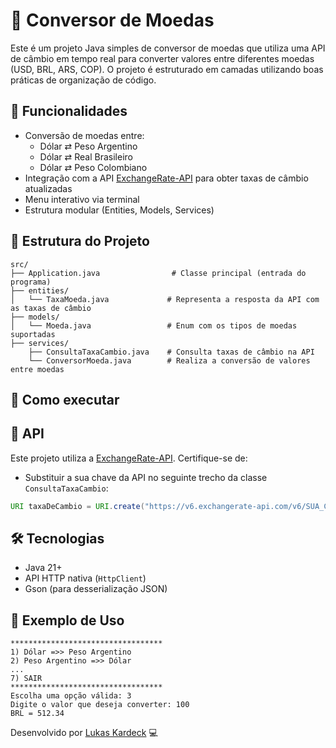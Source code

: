 # 💱 Conversor de Moedas

Este é um projeto Java simples de conversor de moedas que utiliza uma API de câmbio em tempo real para converter valores entre diferentes moedas (USD, BRL, ARS, COP). O projeto é estruturado em camadas utilizando boas práticas de organização de código.

## 🧩 Funcionalidades

- Conversão de moedas entre:
    - Dólar ⇄ Peso Argentino
    - Dólar ⇄ Real Brasileiro
    - Dólar ⇄ Peso Colombiano
- Integração com a API [ExchangeRate-API](https://www.exchangerate-api.com/) para obter taxas de câmbio atualizadas
- Menu interativo via terminal
- Estrutura modular (Entities, Models, Services)

## 📁 Estrutura do Projeto

```
src/
├── Application.java                # Classe principal (entrada do programa)
├── entities/
│   └── TaxaMoeda.java             # Representa a resposta da API com as taxas de câmbio
├── models/
│   └── Moeda.java                 # Enum com os tipos de moedas suportadas
├── services/
    ├── ConsultaTaxaCambio.java    # Consulta taxas de câmbio na API
    └── ConversorMoeda.java        # Realiza a conversão de valores entre moedas
```

## 🚀 Como executar

## 🔐 API

Este projeto utiliza a [ExchangeRate-API](https://www.exchangerate-api.com/). Certifique-se de:

- Substituir a sua chave da API no seguinte trecho da classe `ConsultaTaxaCambio`:
```java
URI taxaDeCambio = URI.create("https://v6.exchangerate-api.com/v6/SUA_CHAVE_API/latest/" + moeda.toString());
```

## 🛠 Tecnologias

- Java 21+
- API HTTP nativa (`HttpClient`)
- Gson (para desserialização JSON)

## 📌 Exemplo de Uso

```plaintext
**********************************
1) Dólar =>> Peso Argentino
2) Peso Argentino =>> Dólar
...
7) SAIR
**********************************
Escolha uma opção válida: 3
Digite o valor que deseja converter: 100
BRL = 512.34
```

Desenvolvido por [Lukas Kardeck](https://github.com/lukaskardeck) 💻